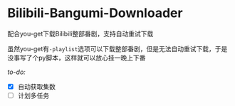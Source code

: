 # Bilibili-Bangumi-Downloader
配合you-get下载Bilibili整部番剧，支持自动重试下载

虽然you-get有`-playlist`选项可以下载整部番剧，但是无法自动重试下载，于是没事写了个py脚本，这样就可以放心挂一晚上下番

*to-do:*
- [x] 自动获取集数 
- [ ] 计划多任务
